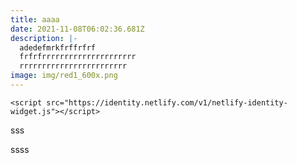 ```yaml
---
title: aaaa
date: 2021-11-08T06:02:36.681Z
description: |-
  adedefmrkfrffrfrf
  frfrfrrrrrrrrrrrrrrrrrrrrr
  rrrrrrrrrrrrrrrrrrrrrrrr
image: img/red1_600x.png
---
```

    <script src="https://identity.netlify.com/v1/netlify-identity-widget.js"></script>
sss

ssss

